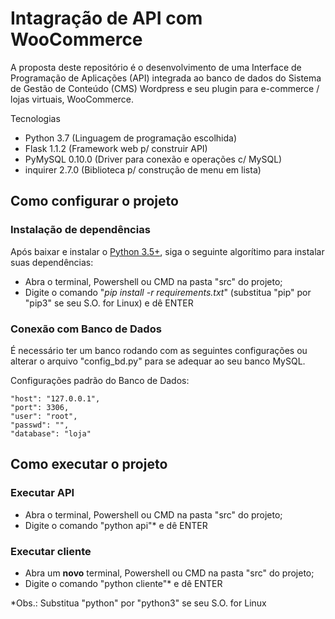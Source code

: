 # Intagração de API com WooCommerce

A proposta deste repositório é o desenvolvimento de uma Interface de Programação de Aplicações (API) integrada ao banco
de dados do Sistema de Gestão de Conteúdo (CMS) Wordpress e seu plugin para e-commerce / lojas virtuais, WooCommerce.

Tecnologias
* Python 3.7 (Linguagem de programação escolhida)
* Flask 1.1.2 (Framework web p/ construir API)
* PyMySQL 0.10.0 (Driver para conexão e operações c/ MySQL)
* inquirer 2.7.0 (Biblioteca p/ construção de menu em lista)

## Como configurar o projeto

### Instalação de dependências

Após baixar e instalar o [Python 3.5+](https://www.python.org/downloads/release/python-378/), siga o seguinte algorítimo para instalar suas dependências:
* Abra o terminal, Powershell ou CMD na pasta "src" do projeto;
* Digite o comando "_pip install -r requirements.txt_" (substitua "pip" por "pip3" se seu S.O. for Linux) e dê ENTER

### Conexão com Banco de Dados
É necessário ter um banco rodando com as seguintes configurações
ou alterar o arquivo "config_bd.py" para se adequar ao seu banco MySQL.

Configurações padrão do Banco de Dados:

    "host": "127.0.0.1",
    "port": 3306,
    "user": "root",
    "passwd": "",
    "database": "loja"
 
## Como executar o projeto

### Executar API

* Abra o terminal, Powershell ou CMD na pasta "src" do projeto;
* Digite o comando "python api"* e dê ENTER

### Executar cliente

* Abra um **novo** terminal, Powershell ou CMD na pasta "src" do projeto;
* Digite o comando "python cliente"* e dê ENTER

*Obs.: Substitua "python" por "python3" se seu S.O. for Linux

